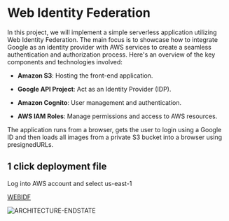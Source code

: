 
# Web Identity Federation

In this project, we will implement a simple serverless application utilizing Web Identity Federation. The main focus is to showcase how to integrate Google as an identity provider with AWS services to create a seamless authentication and authorization process. Here's an overview of the key components and technologies involved:




- **Amazon S3**: Hosting the front-end application.

- **Google API Project**: Act as an Identity Provider (IDP).

- **Amazon Cognito**: User management and authentication.

- **AWS IAM Roles**: Manage permissions and access to AWS resources.

The application runs from a browser, gets the user to login using a Google ID and then loads all images from a private S3 bucket into a browser using presignedURLs.






## 1 click deployment file

Log into AWS account and select us-east-1 

[WEBIDF](https://console.aws.amazon.com/cloudformation/home?region=us-east-1#/stacks/quickcreate?templateURL=https://learn-cantrill-labs.s3.amazonaws.com/aws-cognito-web-identity-federation/WEBIDF.yaml&stackName=WEBIDF)


![ARCHITECTURE-ENDSTATE](https://github.com/user-attachments/assets/9eadb523-2c97-4ed7-8644-fa5399e83b08)
